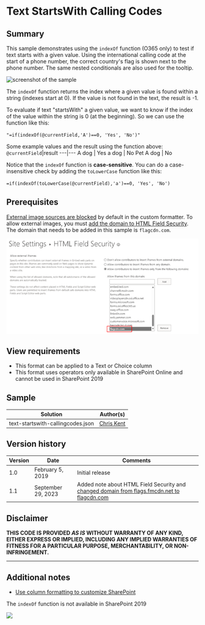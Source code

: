 # Text StartsWith Calling Codes

## Summary
This sample demonstrates using the `indexOf` function (O365 only) to test if text starts with a given value. Using the international calling code at the start of a phone number, the correct country's flag is shown next to the phone number. The same nested conditionals are also used for the tooltip.

![screenshot of the sample](./assets/screenshot.png)

The `indexOf` function returns the index where a given value is found within a string (indexes start at 0). If the value is not found in the text, the result is -1.

To evaluate if text "startsWith" a given value, we want to know if the index of the value within the string is 0 (at the beginning). So we can use the function like this:

`"=if(indexOf(@currentField,'A')==0, 'Yes', 'No')"`

Some example values and the result using the function above:
`@currentField`|result
---|---
A dog | Yes
a dog | No
Pet A dog | No

Notice that the `indexOf` function is **case-sensitive**. You can do a case-insensitive check by adding the `toLowerCase` function like this:

`=if(indexOf(toLowerCase(@currentField),'a')==0, 'Yes', 'No')`

## Prerequisites

[External image sources are blocked](https://learn.microsoft.com/sharepoint/dev/declarative-customization/formatting-syntax-reference#img-src-security) by default in the custom formatter. To allow external images, you must [add the domain to HTML Field Security](https://support.microsoft.com/office/allow-or-restrict-the-ability-to-embed-content-on-sharepoint-pages-e7baf83f-09d0-4bd1-9058-4aa483ee137b). The domain that needs to be added in this sample is `flagcdn.com`.

![screenshot of HTML Field Security](./assets/html-field-security.png)

## View requirements
- This format can be applied to a Text or Choice column
- This format uses operators only available in SharePoint Online and cannot be used in SharePoint 2019

## Sample

Solution|Author(s)
--------|---------
text-startswith-callingcodes.json | [Chris Kent](https://github.com/thechriskent)

## Version history

Version|Date|Comments
-------|----|--------
1.0|February 5, 2019|Initial release
1.1|September 29, 2023|Added note about HTML Field Security and [changed domain from flags.fmcdn.net to flagcdn.com](https://flags.fmcdn.net/)

## Disclaimer
**THIS CODE IS PROVIDED *AS IS* WITHOUT WARRANTY OF ANY KIND, EITHER EXPRESS OR IMPLIED, INCLUDING ANY IMPLIED WARRANTIES OF FITNESS FOR A PARTICULAR PURPOSE, MERCHANTABILITY, OR NON-INFRINGEMENT.**

---

## Additional notes
- [Use column formatting to customize SharePoint](https://docs.microsoft.com/en-us/sharepoint/dev/declarative-customization/column-formatting)

The `indexOf` function is not available in SharePoint 2019

<img src="https://pnptelemetry.azurewebsites.net/list-formatting/column-samples/text-startswith-callingcodes" />
